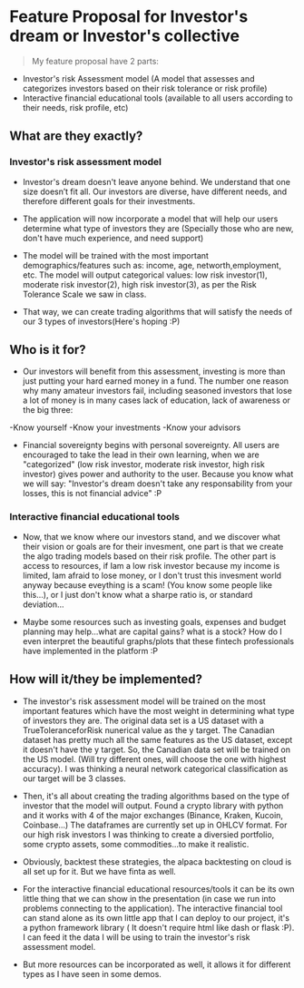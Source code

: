 
# Feature Proposal for Investor's dream or Investor's collective 

>My feature proposal have 2 parts:

* Investor's risk Assessment model (A model that assesses and categorizes investors based on their risk tolerance or risk profile)
* Interactive financial educational tools (available to all users according to their needs, risk profile, etc)

## What are they exactly?

### Investor's risk assessment model

* Investor's dream doesn't leave anyone behind. We understand that one size doesn’t fit all. Our investors are diverse, have different needs, and therefore different goals for their investments.

* The application will now incorporate a model that will help our users determine what type of investors they are (Specially those who are new, don't have much experience, and need support)

* The model will be trained with the most important demographics/features such as: income, age, networth,employment, etc. The model will output categorical values: low risk investor(1), moderate risk investor(2), high risk investor(3), as per the Risk Tolerance Scale we saw in class.

* That way, we can create trading algorithms that will satisfy the needs of our 3 types of investors(Here's hoping :P) 

## Who is it for?

* Our investors will benefit from this assessment, investing is more than just putting your hard earned money in a fund. The number one reason why many amateur investors fail, including seasoned investors that lose a lot of money is in many cases lack of education, lack of awareness or the big three:

-Know yourself
-Know your investments
-Know your advisors

* Financial sovereignty begins with personal sovereignty. All users are encouraged to take the lead in their own learning, when we are "categorized" (low risk investor, moderate risk investor, high risk investor) gives power and authority to the user. Because you know what we will say: "Investor's dream doesn't take any responsability from your losses, this is not financial advice" :P

  
### Interactive financial educational tools

* Now, that we know where our investors stand, and we discover what their vision or goals are for their invesment, one part is that we create the algo trading models based on their risk profile. The other part is access to resources, if Iam a low risk investor because my income is limited, Iam afraid to lose money, or I don't trust this invesment world anyway because eveything is a scam! (You know some people like this...), or I just don't know what a sharpe ratio is, or standard deviation...

* Maybe some resources such as investing goals, expenses and budget planning may help...what are capital gains? what is a stock? How do I even interpret the beautiful graphs/plots that these fintech professionals have implemented in the platform :P 

## How will it/they be implemented? 

* The investor's risk assessment model will be trained on the most important features which have the most weight in determining what type of investors they are. The original data set is a US dataset with a TrueToleranceforRisk nunerical value as the y target. The Canadian dataset has pretty much all the same features as the US dataset, except it doesn't have the y target. So, the Canadian data set will be trained on the US model. (Will try different ones, will choose the one with highest accuracy). I was thinking a neural network categorical classification as our target will be 3 classes. 

* Then, it's all about creating the trading algorithms based on the type of investor that the model will output. Found a crypto library with python and it works with 4 of the major exchanges (Binance, Kraken, Kucoin, Coinbase...) The dataframes are currently set up in OHLCV format. For our high risk investors I was thinking to create a diversied portfolio, some crypto assets, some commodities...to make it realistic.

* Obviously, backtest these strategies, the alpaca backtesting on cloud is all set up for it. But we have finta as well. 

* For the interactive financial educational resources/tools it can be its own little thing that we can show in the presentation (in case we run into problems connecting to the application). The interactive financial tool can stand alone as its own little app that I can deploy to our project, it's a python framework library ( It doesn't require html like dash or flask :P). I can feed it the data I will be using to train the investor's risk assessment model.
* But more resources can be incorporated as well, it allows it for different types as I have seen in some demos.
